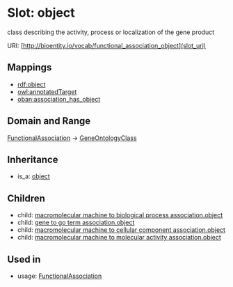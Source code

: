 # Slot: object


class describing the activity, process or localization of the gene product

URI: [http://bioentity.io/vocab/functional_association_object](slot_uri)
## Mappings

 * [rdf:object](http://purl.obolibrary.org/obo/rdf_object)
 * [owl:annotatedTarget](http://purl.obolibrary.org/obo/owl_annotatedTarget)
 * [oban:association_has_object](http://purl.obolibrary.org/obo/oban_association_has_object)
## Domain and Range

[FunctionalAssociation](FunctionalAssociation.md) -> [GeneOntologyClass](GeneOntologyClass.md)
## Inheritance

 *  is_a: [object](object.md)
## Children

 *  child: [macromolecular machine to biological process association.object](macromolecular_machine_to_biological_process_association_object.md)
 *  child: [gene to go term association.object](gene_to_go_term_association_object.md)
 *  child: [macromolecular machine to cellular component association.object](macromolecular_machine_to_cellular_component_association_object.md)
 *  child: [macromolecular machine to molecular activity association.object](macromolecular_machine_to_molecular_activity_association_object.md)
## Used in

 *  usage: [FunctionalAssociation](FunctionalAssociation.md)
